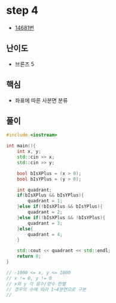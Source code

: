 # step 4
- [14681번](https://www.acmicpc.net/problem/14681)
## 난이도
- 브론즈 5
## 핵심
- 좌표에 따른 사분면 분류

## 풀이
```c++
#include <iostream>

int main(){
    int x, y;
    std::cin >> x;
    std::cin >> y;

    bool bIsXPlus = (x > 0);
    bool bIsYPlus = (y > 0);

    int quadrant;
    if(bIsXPlus && bIsYPlus){
        quadrant = 1;
    }else if(!bIsXPlus && bIsYPlus){
        quadrant = 2;
    }else if(!bIsXPlus && !bIsYPlus){
        quadrant = 3;
    }else{
        quadrant = 4;
    }

    std::cout << quadrant << std::endl;
    return 0;
}

// -1000 <= x, y <= 1000
// x != 0, y != 0
// x와 y 각 음수/양수 판별
// 경우의 수에 따라 1~4분면으로 구분
// 
```